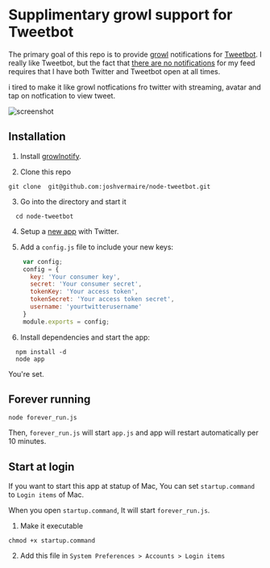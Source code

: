 Supplimentary growl support for Tweetbot
=========================================

The primary goal of this repo is to provide [growl](http://growl.info/) notifications for [Tweetbot](http://tapbots.com/tweetbot_mac/).
I really like Tweetbot, but the fact that [there are no notifications](https://twitter.com/tweetbot/status/329810890918600705) for my feed requires that I have both Twitter and Tweetbot open at all times.

i tired to make it like growl notfications fro twitter with streaming, avatar and tap on notfication to view tweet.

![screenshot](http://i46.tinypic.com/14vu5x0.png)

## Installation

1. Install [growlnotify](http://growl.info/extras.php#growlnotify).

2. Clone this repo
```
git clone  git@github.com:joshvermaire/node-tweetbot.git
```

3. Go into the directory and start it
```
  cd node-tweetbot
```

4. Setup a [new app](https://dev.twitter.com/apps/new) with Twitter.

5. Add a `config.js` file to include your new keys:
``` javascript
    var config;
    config = {
      key: 'Your consumer key',
      secret: 'Your consumer secret',
      tokenKey: 'Your access token',
      tokenSecret: 'Your access token secret',
      username: 'yourtwitterusername'
    }
    module.exports = config;
```

6. Install dependencies and start the app:
```
  npm install -d
  node app
```
  You're set.

## Forever running
```
node forever_run.js
```
Then, `forever_run.js` will start `app.js` and app will restart automatically per 10 minutes.

## Start at login
If you want to start this app at statup of Mac,
You can set `startup.command` to `Login items` of Mac.

When you open `startup.command`, It will start `forever_run.js`.

1. Make it executable
```
chmod +x startup.command
```

2. Add this file in `System Preferences > Accounts > Login items`
